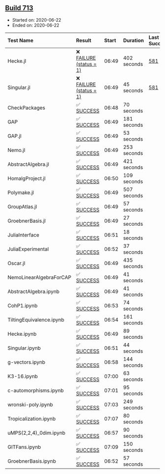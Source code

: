 ## [Build 713](https://oscarci.mathematik.uni-kl.de/job/oscar-julia-1.4/713/)

* Started on: 2020-06-22
* Ended on: 2020-06-22

| Test Name    | Result | Start | Duration | Last Success | First Failure |
|:-------------|:-------|:------|:---------|:-------------|:--------------|
| Hecke.jl | ❌ [FAILURE (status = 1)](https://oscarci.mathematik.uni-kl.de/job/oscar-julia-1.4/713/artifact/logs/build-713/Hecke.jl.log) | 06:49 | 402 seconds | [581](https://oscarci.mathematik.uni-kl.de/job/oscar-julia-1.4/581/) | [582](https://oscarci.mathematik.uni-kl.de/job/oscar-julia-1.4/582/) |
| Singular.jl | ❌ [FAILURE (status = 1)](https://oscarci.mathematik.uni-kl.de/job/oscar-julia-1.4/713/artifact/logs/build-713/Singular.jl.log) | 06:49 | 45 seconds | [581](https://oscarci.mathematik.uni-kl.de/job/oscar-julia-1.4/581/) | [582](https://oscarci.mathematik.uni-kl.de/job/oscar-julia-1.4/582/) |
| CheckPackages | ✅ [SUCCESS](https://oscarci.mathematik.uni-kl.de/job/oscar-julia-1.4/713/artifact/logs/build-713/CheckPackages.log) | 06:48 | 70 seconds |  |  |
| GAP | ✅ [SUCCESS](https://oscarci.mathematik.uni-kl.de/job/oscar-julia-1.4/713/artifact/logs/build-713/GAP.log) | 06:49 | 181 seconds |  |  |
| GAP.jl | ✅ [SUCCESS](https://oscarci.mathematik.uni-kl.de/job/oscar-julia-1.4/713/artifact/logs/build-713/GAP.jl.log) | 06:49 | 53 seconds |  |  |
| Nemo.jl | ✅ [SUCCESS](https://oscarci.mathematik.uni-kl.de/job/oscar-julia-1.4/713/artifact/logs/build-713/Nemo.jl.log) | 06:49 | 253 seconds |  |  |
| AbstractAlgebra.jl | ✅ [SUCCESS](https://oscarci.mathematik.uni-kl.de/job/oscar-julia-1.4/713/artifact/logs/build-713/AbstractAlgebra.jl.log) | 06:49 | 421 seconds |  |  |
| HomalgProject.jl | ✅ [SUCCESS](https://oscarci.mathematik.uni-kl.de/job/oscar-julia-1.4/713/artifact/logs/build-713/HomalgProject.jl.log) | 06:50 | 109 seconds |  |  |
| Polymake.jl | ✅ [SUCCESS](https://oscarci.mathematik.uni-kl.de/job/oscar-julia-1.4/713/artifact/logs/build-713/Polymake.jl.log) | 06:49 | 507 seconds |  |  |
| GroupAtlas.jl | ✅ [SUCCESS](https://oscarci.mathematik.uni-kl.de/job/oscar-julia-1.4/713/artifact/logs/build-713/GroupAtlas.jl.log) | 06:49 | 57 seconds |  |  |
| GroebnerBasis.jl | ✅ [SUCCESS](https://oscarci.mathematik.uni-kl.de/job/oscar-julia-1.4/713/artifact/logs/build-713/GroebnerBasis.jl.log) | 06:49 | 27 seconds |  |  |
| JuliaInterface | ✅ [SUCCESS](https://oscarci.mathematik.uni-kl.de/job/oscar-julia-1.4/713/artifact/logs/build-713/JuliaInterface.log) | 06:51 | 18 seconds |  |  |
| JuliaExperimental | ✅ [SUCCESS](https://oscarci.mathematik.uni-kl.de/job/oscar-julia-1.4/713/artifact/logs/build-713/JuliaExperimental.log) | 06:52 | 37 seconds |  |  |
| Oscar.jl | ✅ [SUCCESS](https://oscarci.mathematik.uni-kl.de/job/oscar-julia-1.4/713/artifact/logs/build-713/Oscar.jl.log) | 06:49 | 435 seconds |  |  |
| NemoLinearAlgebraForCAP | ✅ [SUCCESS](https://oscarci.mathematik.uni-kl.de/job/oscar-julia-1.4/713/artifact/logs/build-713/NemoLinearAlgebraForCAP.log) | 06:49 | 41 seconds |  |  |
| AbstractAlgebra.ipynb | ✅ [SUCCESS](https://oscarci.mathematik.uni-kl.de/job/oscar-julia-1.4/713/artifact/logs/build-713/AbstractAlgebra.ipynb.log) | 06:49 | 41 seconds |  |  |
| CohP1.ipynb | ✅ [SUCCESS](https://oscarci.mathematik.uni-kl.de/job/oscar-julia-1.4/713/artifact/logs/build-713/CohP1.ipynb.log) | 06:53 | 74 seconds |  |  |
| TiltingEquivalence.ipynb | ✅ [SUCCESS](https://oscarci.mathematik.uni-kl.de/job/oscar-julia-1.4/713/artifact/logs/build-713/TiltingEquivalence.ipynb.log) | 06:54 | 161 seconds |  |  |
| Hecke.ipynb | ✅ [SUCCESS](https://oscarci.mathematik.uni-kl.de/job/oscar-julia-1.4/713/artifact/logs/build-713/Hecke.ipynb.log) | 06:49 | 89 seconds |  |  |
| Singular.ipynb | ✅ [SUCCESS](https://oscarci.mathematik.uni-kl.de/job/oscar-julia-1.4/713/artifact/logs/build-713/Singular.ipynb.log) | 06:51 | 44 seconds |  |  |
| g-vectors.ipynb | ✅ [SUCCESS](https://oscarci.mathematik.uni-kl.de/job/oscar-julia-1.4/713/artifact/logs/build-713/g-vectors.ipynb.log) | 06:58 | 144 seconds |  |  |
| K3-16.ipynb | ✅ [SUCCESS](https://oscarci.mathematik.uni-kl.de/job/oscar-julia-1.4/713/artifact/logs/build-713/K3-16.ipynb.log) | 07:00 | 63 seconds |  |  |
| c-automorphisms.ipynb | ✅ [SUCCESS](https://oscarci.mathematik.uni-kl.de/job/oscar-julia-1.4/713/artifact/logs/build-713/c-automorphisms.ipynb.log) | 07:01 | 95 seconds |  |  |
| wronski-poly.ipynb | ✅ [SUCCESS](https://oscarci.mathematik.uni-kl.de/job/oscar-julia-1.4/713/artifact/logs/build-713/wronski-poly.ipynb.log) | 07:03 | 249 seconds |  |  |
| Tropicalization.ipynb | ✅ [SUCCESS](https://oscarci.mathematik.uni-kl.de/job/oscar-julia-1.4/713/artifact/logs/build-713/Tropicalization.ipynb.log) | 07:07 | 80 seconds |  |  |
| uMPS(2,2,4)_0dim.ipynb | ✅ [SUCCESS](https://oscarci.mathematik.uni-kl.de/job/oscar-julia-1.4/713/artifact/logs/build-713/uMPS-2-2-4-_0dim.ipynb.log) | 06:57 | 90 seconds |  |  |
| GITFans.ipynb | ✅ [SUCCESS](https://oscarci.mathematik.uni-kl.de/job/oscar-julia-1.4/713/artifact/logs/build-713/GITFans.ipynb.log) | 07:09 | 150 seconds |  |  |
| GroebnerBasis.ipynb | ✅ [SUCCESS](https://oscarci.mathematik.uni-kl.de/job/oscar-julia-1.4/713/artifact/logs/build-713/GroebnerBasis.ipynb.log) | 06:52 | 57 seconds |  |  |
